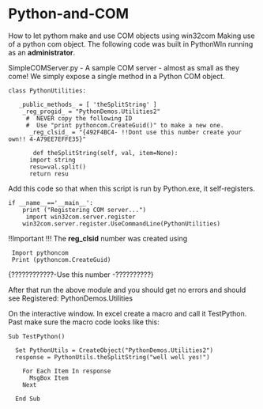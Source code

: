 # Python-and-COM
 How to let pythom make and use COM objects using win32com
 Making use of a python com object.
 The following code was built in PythonWIn running as an <b>administrator</b>.


 SimpleCOMServer.py - A sample COM server - almost as small as they come! 
 We simply expose a single method in a Python COM object.


    class PythonUtilities: 

       _public_methods_ = [ 'theSplitString' ]
      	_reg_progid_ = "PythonDemos.Utilities2"
     	 #  NEVER copy the following ID 
     	 #  Use "print pythoncom.CreateGuid()" to make a new one.
    	  _reg_clsid_ = "{492F4BC4- !!Dont use this number create your own!! 4-A79EE7EFFE35}"
    
  	       def theSplitString(self, val, item=None):
          import string
   	      resu=val.split()
   	      return resu


Add this code so that when this script is run by
Python.exe, it self-registers.

    if __name__=='__main__':
       	print ("Registering COM server...")
  	     import win32com.server.register
   	    win32com.server.register.UseCommandLine(PythonUtilities)


!!Important !!! 
The __reg_clsid__ number was created using

     Import pythoncom
     Print (pythoncom.CreateGuid)

{????????????-Use this number -??????????}

After that run the above module and you should get no errors and should see 
Registered: PythonDemos.Utilities

On the interactive window.
In excel create a macro and call it TestPython.
Past make sure the macro code looks like this:

    Sub TestPython()

      Set PythonUtils = CreateObject("PythonDemos.Utilities2")
      response = PythonUtils.theSplitString("well well yes!")
    
        For Each Item In response
          MsgBox Item
        Next

      End Sub

